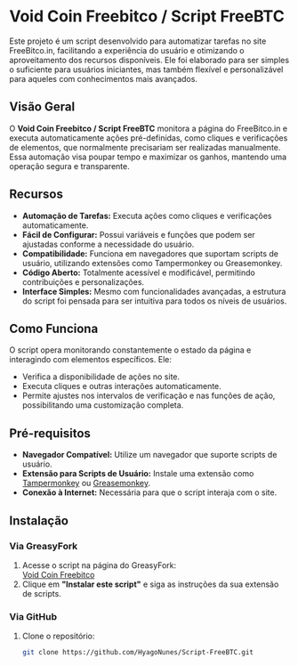 # Void Coin Freebitco / Script FreeBTC

Este projeto é um script desenvolvido para automatizar tarefas no site FreeBitco.in, facilitando a experiência do usuário e otimizando o aproveitamento dos recursos disponíveis. Ele foi elaborado para ser simples o suficiente para usuários iniciantes, mas também flexível e personalizável para aqueles com conhecimentos mais avançados.

## Visão Geral

O **Void Coin Freebitco / Script FreeBTC** monitora a página do FreeBitco.in e executa automaticamente ações pré-definidas, como cliques e verificações de elementos, que normalmente precisariam ser realizadas manualmente. Essa automação visa poupar tempo e maximizar os ganhos, mantendo uma operação segura e transparente.

## Recursos

- **Automação de Tarefas:** Executa ações como cliques e verificações automaticamente.
- **Fácil de Configurar:** Possui variáveis e funções que podem ser ajustadas conforme a necessidade do usuário.
- **Compatibilidade:** Funciona em navegadores que suportam scripts de usuário, utilizando extensões como Tampermonkey ou Greasemonkey.
- **Código Aberto:** Totalmente acessível e modificável, permitindo contribuições e personalizações.
- **Interface Simples:** Mesmo com funcionalidades avançadas, a estrutura do script foi pensada para ser intuitiva para todos os níveis de usuários.

## Como Funciona

O script opera monitorando constantemente o estado da página e interagindo com elementos específicos. Ele:
- Verifica a disponibilidade de ações no site.
- Executa cliques e outras interações automaticamente.
- Permite ajustes nos intervalos de verificação e nas funções de ação, possibilitando uma customização completa.

## Pré-requisitos

- **Navegador Compatível:** Utilize um navegador que suporte scripts de usuário.
- **Extensão para Scripts de Usuário:** Instale uma extensão como [Tampermonkey](https://www.tampermonkey.net/) ou [Greasemonkey](https://www.greasespot.net/).
- **Conexão à Internet:** Necessária para que o script interaja com o site.

## Instalação

### Via GreasyFork

1. Acesse o script na página do GreasyFork:  
   [Void Coin Freebitco](https://greasyfork.org/pt-BR/scripts/493924-void-coin-freebitco)
2. Clique em **"Instalar este script"** e siga as instruções da sua extensão de scripts.

### Via GitHub

1. Clone o repositório:
   ```bash
   git clone https://github.com/HyagoNunes/Script-FreeBTC.git
